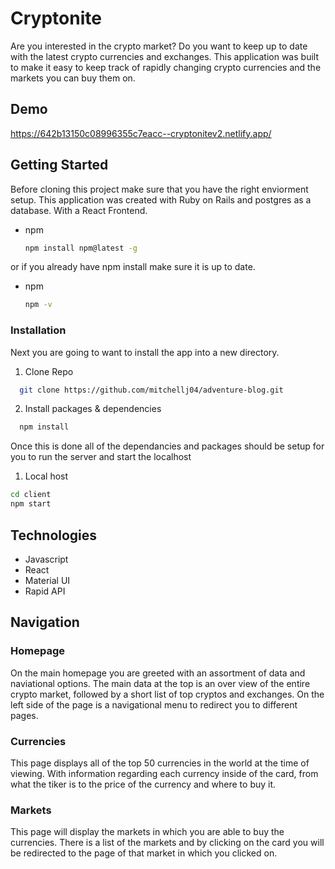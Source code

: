 # Cryptonite 

Are you interested in the crypto market? Do you want to keep up to date with the latest crypto currencies and exchanges. 
This application was built to make it easy to keep track of rapidly changing crypto currencies and the markets you can buy them on. 

## Demo 
https://642b13150c08996355c7eacc--cryptonitev2.netlify.app/


## Getting Started 

Before cloning this project make sure that you have the right enviorment setup. This application was created with Ruby on Rails and postgres as a database. With a React Frontend. 

* npm
  ```sh
  npm install npm@latest -g
  ```
or if you already have npm install make sure it is up to date. 

* npm 
  ```sh 
  npm -v
  ```

### Installation 

Next you are going to want to install the app into a new directory. 

1. Clone Repo 
  ```sh 
    git clone https://github.com/mitchellj04/adventure-blog.git
  ```
2. Install packages & dependencies 
  ```sh 
    npm install 
  ```
  
  Once this is done all of the dependancies and packages should be setup for you to run the server and start the localhost
  
  1. Local host 
  ```sh 
  cd client 
  npm start 
  ```

## Technologies 
 
- Javascript 
- React
- Material UI 
- Rapid API 

## Navigation 

### Homepage
On the main homepage you are greeted with an assortment of data and naviational options. 
The main data at the top is an over view of the entire crypto market, followed by a short list of top cryptos and exchanges. 
On the left side of the page is a navigational menu to redirect you to different pages. 

### Currencies 
This page displays all of the top 50 currencies in the world at the time of viewing. With information regarding each currency inside of the card, from what the tiker is to the price of the currency and where to buy it. 

### Markets 
This page will display the markets in which you are able to buy the currencies. There is a list of the markets and by clicking on the card you will be redirected to the page of that market in which you clicked on. 



